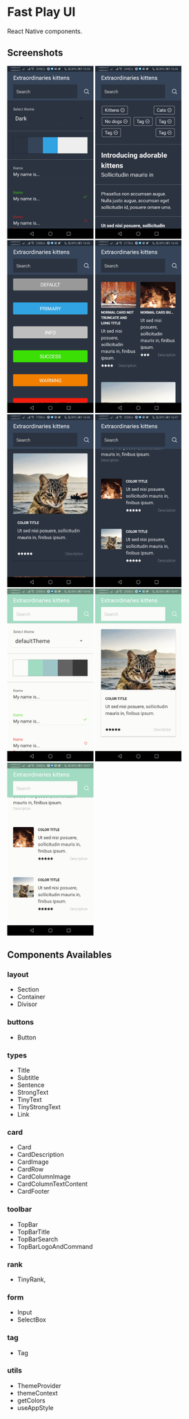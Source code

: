 # Fast Play UI

React Native components.

## Screenshots

![](https://github.com/stvkoch/fast-play-ui/blob/master/screeenshots/1.jpg?raw=true)
![](https://github.com/stvkoch/fast-play-ui/blob/master/screeenshots/2.jpg?raw=true)
![](https://github.com/stvkoch/fast-play-ui/blob/master/screeenshots/3.jpg?raw=true)
![](https://github.com/stvkoch/fast-play-ui/blob/master/screeenshots/4.jpg?raw=true)
![](https://github.com/stvkoch/fast-play-ui/blob/master/screeenshots/5.jpg?raw=true)
![](https://github.com/stvkoch/fast-play-ui/blob/master/screeenshots/6.jpg?raw=true)
![](https://github.com/stvkoch/fast-play-ui/blob/master/screeenshots/11.jpg?raw=true)
![](https://github.com/stvkoch/fast-play-ui/blob/master/screeenshots/12.jpg?raw=true)
![](https://github.com/stvkoch/fast-play-ui/blob/master/screeenshots/13.jpg?raw=true)


## Components Availables

### layout

- Section
- Container
- Divisor

### buttons

- Button

### types

- Title
- Subtitle
- Sentence
- StrongText
- TinyText
- TinyStrongText
- Link

### card

- Card
- CardDescription
- CardImage
- CardRow
- CardColumnImage
- CardColumnTextContent
- CardFooter

### toolbar

- TopBar
- TopBarTitle
- TopBarSearch
- TopBarLogoAndCommand

### rank

- TinyRank,

### form

- Input
- SelectBox

### tag

- Tag

### utils

- ThemeProvider
- themeContext
- getColors
- useAppStyle
